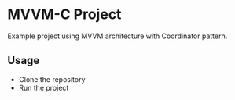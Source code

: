 # MVVM-C Project

Example project using MVVM architecture with Coordinator pattern.

## Usage

- Clone the repository
- Run the project